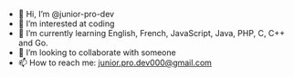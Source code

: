 - 👋 Hi, I’m @junior-pro-dev
- 👀 I’m interested at coding
- 🌱 I’m currently learning English, French, JavaScript, Java, PHP, C, C++ and Go.
- 💞️ I’m looking to collaborate with someone
- 📫 How to reach me: junior.pro.dev000@gmail.com

<!---
junior-pro-dev/junior-pro-dev is a ✨ special ✨ repository because its `README.md` (this file) appears on your GitHub profile.
You can click the Preview link to take a look at your changes.
--->
